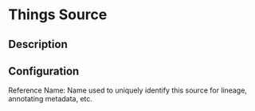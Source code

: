 
# Things Source

Description
---

Configuration
---

Reference Name: Name used to uniquely identify this source for lineage, annotating metadata, etc.